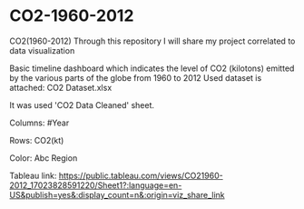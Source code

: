 # CO2-1960-2012
CO2(1960-2012) 
Through this repository I will share my project correlated to data visualization

Basic timeline dashboard which indicates the level of CO2 (kilotons) emitted by the various parts of the globe from 1960 to 2012 Used dataset is attached: CO2 Dataset.xlsx

It was used 'CO2 Data Cleaned' sheet.

Columns: #Year 

Rows: CO2(kt) 

Color: Abc Region

Tableau link: https://public.tableau.com/views/CO21960-2012_17023828591220/Sheet1?:language=en-US&publish=yes&:display_count=n&:origin=viz_share_link

